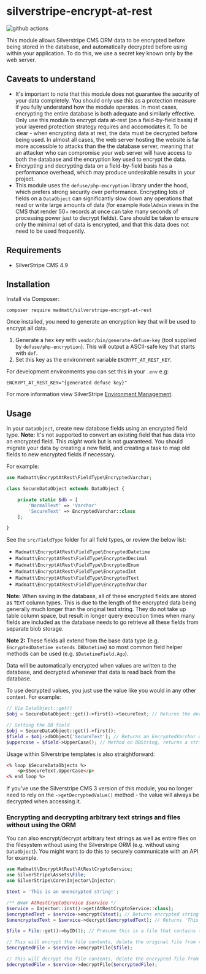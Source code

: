 # silverstripe-encrypt-at-rest

![github actions](https://github.com/madmatt/silverstripe-encrypt-at-rest/actions/workflows/main.yml/badge.svg)

This module allows Silverstripe CMS ORM data to be encrypted before being stored in the database, and automatically decrypted before using within your application. To do this, we use a secret key known only by the web server.


## Caveats to understand
* It's important to note that this module does not guarantee the security of your data completely. You should only use this as a protection measure if you fully understand how the module operates. In most cases, encrypting the entire database is both adequate and similarly effective. Only use this module to encrypt data at-rest (on a field-by-field basis) if your layered protection strategy requires and accomodates it. To be clear - when encrypting data at rest, the data must be decrypted before being used. In almost all cases, the web server hosting the website is far more accessible to attacks than the the database server, meaning that an attacker who can compromise your web server will have access to both the database and the encryption key used to encrypt the data.
* Encrypting and decrypting data on a field-by-field basis has a performance overhead, which may produce undesirable results in your project.
* This module uses the `defuse/php-encryption` library under the hood, which prefers strong security over performance. Encrypting lots of fields on a `DataObject` can significantly slow down any operations that read or write large amounts of data (for example `ModelAdmin` views in the CMS that render 50+ records at once can take many seconds of processing power just to decrypt fields). Care should be taken to ensure only the minimal set of data is encrypted, and that this data does not need to be used frequently.


## Requirements
* SilverStripe CMS 4.9

## Installation
Install via Composer:

```
composer require madmatt/silverstripe-encrypt-at-rest
```

Once installed, you need to generate an encryption key that will be used to encrypt all data.

1. Generate a hex key with `vendor/bin/generate-defuse-key` (tool supplied by `defuse/php-encryption`). This will output a ASCII-safe key that starts with `def`.
2. Set this key as the environment variable `ENCRYPT_AT_REST_KEY`.

For development environments you can set this in your `.env` e.g:

```
ENCRYPT_AT_REST_KEY="{generated defuse key}"
```

For more information view SilverStripe [Environment Management](https://docs.silverstripe.org/en/4/getting_started/environment_management/).

## Usage

In your `DataObject`, create new database fields using an encrypted field type. **Note:** It's not supported to convert an existing field that has data into an encrypted field. This _might_ work but is not guaranteed. You should migrate your data by creating a new field, and creating a task to map old fields to new encrypted fields if necessary.

For example:

```php
use Madmatt\EncryptAtRest\FieldType\EncryptedVarchar;

class SecureDataObject extends DataObject {

    private static $db = [
        'NormalText' => 'Varchar'
        'SecureText' => EncryptedVarchar::class
    ];

}
```

See the `src/FieldType` folder for all field types, or review the below list:

- `Madmatt\EncryptAtRest\FieldType\EncryptedDatetime`
- `Madmatt\EncryptAtRest\FieldType\EncryptedDecimal`
- `Madmatt\EncryptAtRest\FieldType\EncryptedEnum`
- `Madmatt\EncryptAtRest\FieldType\EncryptedInt`
- `Madmatt\EncryptAtRest\FieldType\EncryptedText`
- `Madmatt\EncryptAtRest\FieldType\EncryptedVarchar`

**Note:** When saving in the database, all of these encrypted fields are stored as `TEXT` column types. This is due to the length of the encrypted data being generally much longer than the original text string. They do not take up table column space, but result in longer query execution times when many fields are included as the database needs to go retrieve all these fields from separate blob storage.

**Note 2:** These fields all extend from the base data type (e.g. `EncryptedDatetime extends DBDatetime`) so most common field helper methods can be used (e.g. `$DatetimeField.Ago`).

Data will be automatically encrypted when values are written to the database, and decrypted whenever that data is read back from the database.

To use decrypted values, you just use the value like you would in any other context. For example:

```php
// Via DataObject::get()
$obj = SecureDataObject::get()->first()->SecureText; // Returns the decrypted string from the field

// Getting the DB field
$obj = SecureDataObject::get()->first();
$field = $obj->dbObject('SecureText'); // Returns an EncryptedVarchar object
$uppercase = $field->UpperCase(); // Method on DBString, returns a string
```

Usage within Silverstripe templates is also straightforward:

```html
<% loop $SecureDataObjects %>
    <p>$SecureText.UpperCase</p>
<% end_loop %>
```

If you've use the Silverstripe CMS 3 version of this module, you no longer need to rely on the `->getDecryptedValue()` method - the value will always be decrypted when accessing it.

### Encrypting and decrypting arbitrary text strings and files without using the ORM
You can also encrypt/decrypt arbitrary text strings as well as entire files on the filesystem without using the Silverstripe ORM (e.g. without using `DataObject`). You might want to do this to securely communicate with an API for example.

```php
use Madmatt\EncryptAtRest\AtRestCryptoService;
use SilverStripe\Assets\File;
use SilverStripe\Core\Injector\Injector;

$text = 'This is an unencrypted string!';

/** @var AtRestCryptoService $service */
$service = Injector::inst()->get(AtRestCryptoService::class);
$encryptedText = $service->encrypt($text); // Returns encrypted string starting with `def`
$unencryptedText = $service->decrypt($encryptedText); // Returns 'This is an unencrypted string!'

$file = File::get()->byID(1); // Presume this is a file that contains the text string above

// This will encrypt the file contents, delete the original file from the filesystem and create a new file at the same path with .enc appended to the filename
$encryptedFile = $service->encryptFile($file);

// This will decrypt the file contents, delete the encrypted file from the filesystem and create a new file at the same path with .enc stripped from the filename
$decryptedFile = $service->decryptFile($encryptedFile);
```
